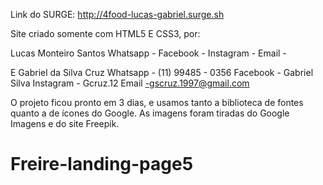 Link do SURGE:
http://4food-lucas-gabriel.surge.sh

Site criado somente com HTML5 E CSS3, por:

Lucas Monteiro Santos
Whatsapp - 
Facebook -
Instagram -
Email -

E Gabriel da Silva Cruz
Whatsapp - (11) 99485 - 0356
Facebook - Gabriel Silva
Instagram - Gcruz.12
Email -gscruz.1997@gmail.com

O projeto ficou pronto em 3 dias, e usamos tanto a biblioteca de fontes quanto a de ícones do Google.
As imagens foram tiradas do Google Imagens e do site Freepik.
# Freire-landing-page5
